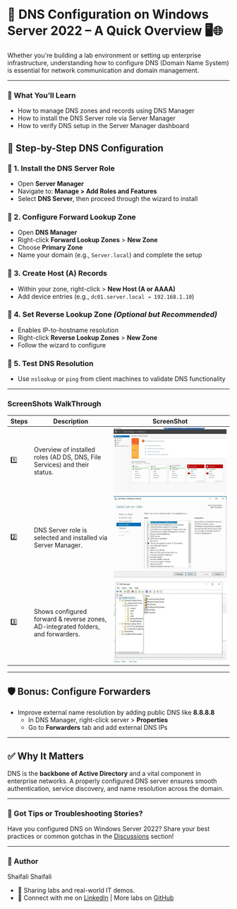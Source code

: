 # 🚀 DNS Configuration on Windows Server 2022 – A Quick Overview 🖥️🌐
Whether you're building a lab environment or setting up enterprise infrastructure, understanding how to configure DNS (Domain Name System) is essential for network communication and domain management.

---

### 🧠 What You’ll Learn
- How to manage DNS zones and records using DNS Manager 
- How to install the DNS Server role via Server Manager 
- How to verify DNS setup in the Server Manager dashboard 



## 🔧 Step-by-Step DNS Configuration

### 🔹 1. Install the DNS Server Role
- Open **Server Manager**
- Navigate to: **Manage > Add Roles and Features**
- Select **DNS Server**, then proceed through the wizard to install

### 🔹 2. Configure Forward Lookup Zone
- Open **DNS Manager**
- Right-click **Forward Lookup Zones** > **New Zone**
- Choose **Primary Zone**
- Name your domain (e.g., `Server.local`) and complete the setup

### 🔹 3. Create Host (A) Records
- Within your zone, right-click > **New Host (A or AAAA)**
- Add device entries (e.g., `dc01.server.local → 192.168.1.10`)

### 🔹 4. Set Reverse Lookup Zone *(Optional but Recommended)*
- Enables IP-to-hostname resolution
- Right-click **Reverse Lookup Zones** > **New Zone**
- Follow the wizard to configure

### 🔹 5. Test DNS Resolution
- Use `nslookup` or `ping` from client machines to validate DNS functionality

---


### ScreenShots WalkThrough
| Steps | Description | ScreenShot |
|-------|-------------|------------|
|  1️⃣  | Overview of installed roles (AD DS, DNS, File Services) and their status. | ![Image Alt](https://github.com/Shaifalim02/DNS-Configuration-in-Windows-2022-Server/blob/949994b052bb7381619496b5b1a296f469f87441/Server%20Manager%20Dashboard.jpeg) |
| 2️⃣   | DNS Server role is selected and installed via Server Manager. | ![Image Alt](https://github.com/Shaifalim02/DNS-Configuration-in-Windows-2022-Server/blob/949994b052bb7381619496b5b1a296f469f87441/Server%20Roles%20Step.jpeg) |
| 3️⃣   | Shows configured forward & reverse zones, AD-integrated folders, and forwarders. | ![Image Alt](https://github.com/Shaifalim02/DNS-Configuration-in-Windows-2022-Server/blob/949994b052bb7381619496b5b1a296f469f87441/DNS%20Console.jpg) |

---

## 🛡️ Bonus: Configure Forwarders
- Improve external name resolution by adding public DNS like **8.8.8.8**
  - In DNS Manager, right-click server > **Properties**
  - Go to **Forwarders** tab and add external DNS IPs

---

## ✅ Why It Matters
DNS is the **backbone of Active Directory** and a vital component in enterprise networks. A properly configured DNS server ensures smooth authentication, service discovery, and name resolution across the domain.

---

### 💬 Got Tips or Troubleshooting Stories?
Have you configured DNS on Windows Server 2022? Share your best practices or common gotchas in the [Discussions](https://github.com/Shaifalim02/DNS-Configuration-in-Windows-2022-Server/discussions) section!

---



### 🙌 Author

Shaifali Shaifali
- 🔗 Sharing labs and real-world IT demos.
- 📍 Connect with me on [LinkedIn](https://www.linkedin.com/in/shaifali-shaifali/) | More labs on [GitHub](https://github.com/Shaifalim02)
